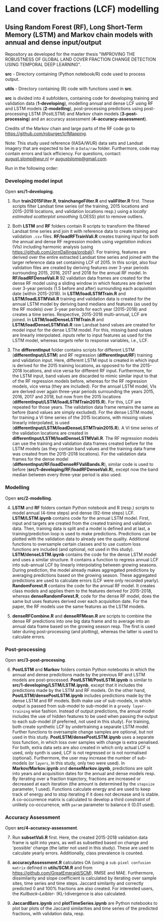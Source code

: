 # Land cover fractions (LCF) modelling 
## Using Random Forest (RF), Long Short-Term Memory (LSTM) and Markov chain models with annual and dense input/output

Repository as developed for the master thesis "IMPROVING THE ROBUSTNESS OF GLOBAL LAND COVER FRACTION CHANGE DETECTION USING TEMPORAL DEEP LEARNING".

**src** - Directory containing (Python notebook/R) code used to process output.

**utils** - Directory containing (R) code with functions used in **src**.

**src** is divided into 4 subfolders, containing code for developing training and validation data (**1-developing**), modelling annual and dense LCF using RF and LSTM models (**2-modelling**), post-processing predictions using post-processing LSTM (PostLSTM) and Markov chain models (**3-post-processing**) and an accuracy assessment (**4-accuracy-assessment**).   

Credits of the Markov chain and large parts of the RF code go to https://github.com/roburger/lcfMapping.  

Note: This study used reference (IIASA/WUR) data sets and Landsat imagery that are expected to be in a ``Data/raw`` folder. Furthermore, code may contain errors and lack efficiency. For questions, contact: august.slomp@wur.nl or augustslomp@gmail.com.

Run in the following order:

### Developing model input

Open **src/1-developing**.

1. Run **train2015Filter.R**, **trainchangeFilter.R** and **valiFilter.R** first. These scripts filter Landsat time series (of the training, 2015 locations and 2015-2018 locations, and validation locations resp.) using a *locally estimated scatterplot smoothing* (LOESS) plot to remove outliers.

2. Both **LSTM** and **RF** folders contain R scripts to transform the filtered Landsat time series and join it with reference data to create training and validation ``.csv`` files. **RF/loadRFTrainVali.R** creates training input for both the annual and dense RF regression models using *vegetation indices* (VIs) including harmonic analysis (using https://github.com/JornDallinga/probaV). For training, features are derived over the entire extracted Landsat time series and joined with the larger reference data set containing LCF of 2015. In this script, also four validation files are created by deriving features over 3-year periods surrounding 2015, 2016, 2017 and 2018 for the annual RF model. In **RF/loadRFDenseVali.R** 92 validation data frames are created for the dense RF model using a sliding window in which features are derived over 3-year periods (1.5 before and after) surrounding each acquisition date (within 2015-2018). In **LSTM/loadLSTMTrain.R** and **LSTM/loadLSTMVali.R** training and validation data is created for the annual LSTM model by deriving band medians and features (as used by the RF models) over 3-year periods for each year (2015-2018) and creates a time series. Respective, 2015-2018 multi-annual, LCF are joined. In **LSTM/loadDenseLSTMTrain.R** and **LSTM/loadDenseLSTMVali.R** raw Landsat band values are created for model input for the dense LSTM model. For this, missing band values are linearly interpolated. *inputs* refer to input features as used for the LSTM model, whereas *targets* refer to response variables, i.e., LCF.  

3. The **differentInput** folder contains scripts for different LSTM (**differentInput/LSTM**) and RF regression (**differentInput/RF**) training and validation input. Here, different LSTM input is created in which input is derived for the 2015 training locations, as opposed to for the 2015-2018 locations, and vice versa for different RF input. Furthermore, for the LSTM input, band values are discarded to mimic similar input to that of the RF regression models before, whereas for the RF regression models, vice versa (they are included). For the annual LSTM model, VIs are derived over again three-year periods surrounding the years 2015, 2016, 2017 and 2018, but now from the 2015 locations (**differentInput/LSTM/loadLSTMTrain2015.R**). For this, LCF are repeated for those years. The validation data frame remains the same as before (band values are simply excluded). For the dense LSTM model, for training a VI time series of the 2015 locations, with missing values linearly interpolated, is used (**differentInput/LSTM/loadDenseLSTMTrain2015.R**). A VI time series of the validation locations are created in **differentInput/LSTM/loadDenseLSTMVali.R**. The RF regression models can use the training and validation data frames created before for the LSTM models (as they contain band values and the training data frame was created from the 2015-2018 locations). For the validation data frames for the dense model (**differentInput/RF/loadDenseRFValiBands.R**), similar code is used to before (**src/1-developing/RF/loadRFDenseVali.R**), except now the band median between every three-year period is also used.           

### Modelling

Open **src/2-modelling**.

4. **LSTM** and **RF** folders contain Python notebook and R (resp.) scripts to model annual (4-time steps) and dense (92-time steps) LCF. **LSTM/LSTM.ipynb** contains code for the annual LSTM model. First, input and targets are created from the created training and validation data. Then, training data is split and a model is defined and at last, a training/prediction loop is used to make predictions. Predictions can be plotted with the validation data to already see the quality. Additional functions to oversample certain classes and to use custom loss functions are included (and optional, not used in this study). **LSTM/denseLSTM.ipynb** contains the code for the dense LSTM model and uses a similar structure. It contains a function to regress annual LCF into sub-annual LCF by linearly interpolating between growing seasons. During prediction, the model already makes aggregated predictions by averaging predictions based on the growing season. These aggregated predictions are used to calculate errors (LCF were only recorded yearly). **RandomForest.R** contains the code for the annual RF model. It creates class models and applies them to the features derived for 2015-2018, whereas **denseRandomForest.R**, code for the dense RF model, does the same but uses features derived over each acquisition date. For the paper, the RF models use the same features as the LSTM models.

5. **denseRFCombine.R** and **denseRFMean.R** are scripts to combine the dense RF predictions into one big data frame and to average into an annual data frame based on the growing season resp. The first is used later during post-processing (and plotting), whereas the latter is used to calculate errors.

### Post-processing

Open **src/3-post-processing**.

6. **PostLSTM** and **Markov** folders contain Python notebooks in which the annual and dense predictions made by the previous RF and LSTM models are post-processed. **PostLSTM/PostLSTM.ipynb** is similar to **src/1-developing/LSTM/LSTM.ipynb**, except that it includes the predictions made by the LSTM and RF models. On the other hand, **PostLSTM/densePostLSTM.ipynb** includes predictions made by the dense LSTM and RF models. Both make use of sub-models, in which output is passed from sub-model to sub-model in a `greedy layer-training` wise fashion. Instead of output predictions, the annual model includes the use of hidden features to be used when passing the output to each sub-model (if preferred, not used in this study). For training, both create synthetic LCF by undertraining a separate LSTM model. Further functions to oversample change samples are optional, but not used in this study. **PostLSTM/densePostLSTM.ipynb** uses a separate loss function, in which loss over samples with change is extra penalised. For both, extra data sets are also created in which only actual LCF is used, only synth is used, LCF is not regressed or is not normalised (optional). Furthermore, the user may increase the number of sub-models (or `layers`, in this study, only two were used). In **Markov/Markov.ipynb** and **denseMarkov.ipynb**, predictions are split into years and acquisition dates for the annual and dense models resp. By iterating over a fraction trajectory, fractions are increased or decreased at each iteration (the amount is determined by the `stepsize` parameter, 1 used). Functions calculate energy and are used to keep track of energy and to stop iterating if it does not decrease and is stable. A co-occurrence matrix is calculated to develop a third constraint of unlikely co-occurrence, with `param` parameter to balance it (0.01 used).

### Accuracy Assessment

Open **src/4-accuracy-assessment**.

7. Run **subsetVali.R** first. Here, the created 2015-2018 validation data frame is split into years, as well as subsetted based on change and 'possible' change (the latter not used in this study). These are used to calculate yearly errors. Additionally, class prevalence is counted.

8. **accuracyAssessment.R** calculates OA (using a `sub-pixel confusion matrix` defined in **utils/SCM.R** and from https://github.com/GreatEmerald/SCM), RMSE and MAE. Furthermore, dissimilarity and slope coefficient is calculated by iterating over sample sites, time series and time steps. Jaccard similarity and correctly predicted 0 and 100% fractions are also created. For interested users, the *Kullback–Leibler-* (KL-)divergence is also calculated. 

9. **JaccardBars.ipynb** and **plotTimeSeries.ipynb** are Python notebooks to plot bar plots of the Jaccard similarities and time series of the predicted fractions, with validation data, resp.
